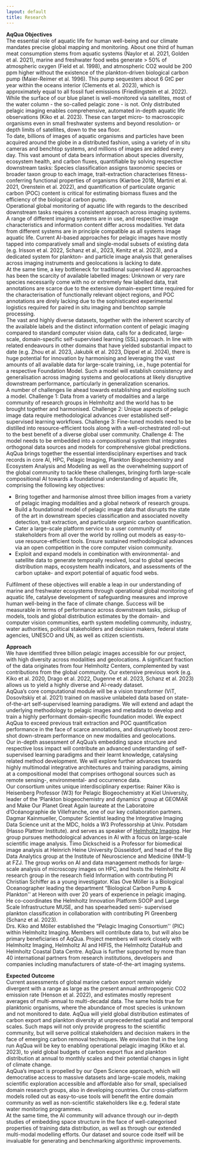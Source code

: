```yaml
---
layout: default
title: Research
---
```



**AqQua Objectives** <br>
The essential role of aquatic life for human well-being and our climate mandates precise global mapping and monitoring. About one third of human meat consumption stems from aquatic systems  (Naylor et al. 2021, Golden et al. 2021), marine and freshwater food webs generate > 50% of atmospheric oxygen (Field et al. 1998), and atmospheric CO2 would be 200 ppm higher without the existence of the plankton-driven biological carbon pump (Maier-Reimer et al. 1996). This pump sequesters about 6 GtC per year within the oceans interior (Clements et al. 2023), which is approximately equal to all fossil fuel emissions (Friedlingstein et al. 2022). While the surface of our blue planet is well-monitored via satellites, most of the water column - the so-called pelagic zone - is not. Only distributed pelagic imaging enables comprehensive, automated in-depth aquatic life observations (Kiko et al. 2023). These can target micro- to macroscopic organisms even in small freshwater systems and beyond resolution- or depth limits of satellites, down to the sea floor. <br>
To date, billions of images of aquatic organisms and particles have been acquired around the globe in a distributed fashion, using a variety of in situ cameras and benchtop systems, and millions of images are added every day. This vast amount of data bears information about species diversity, ecosystem health, and carbon fluxes, quantifiable by solving respective downstream tasks: Species classification assigns taxonomic species or broader taxon group to each image, trait-extraction characterises fitness-conferring functional properties of organisms (Kiørboe 2018, Martini et al. 2021, Orenstein et al. 2022), and quantification of particulate organic carbon (POC) content is critical for estimating biomass fluxes and the efficiency of the biological carbon pump. <br>
Operational global monitoring of aquatic life with regards to the described downstream tasks requires a consistent approach across imaging systems. A range of different imaging systems are in use, and respective image characteristics and information content differ across modalities. Yet data from different systems are in principle compatible as all systems image aquatic life. Current AI-based approaches for pelagic images have mostly tapped into comparatively small and single-modal subsets of existing data (e.g. Irisson et al. 2022, Schanz et al., 2023, Kenitz et al. 2023), and a dedicated system for plankton- and particle image analysis that generalises across imaging instruments and geolocations is lacking to date. <br>
At the same time, a key bottleneck for traditional supervised AI approaches has been the scarcity of available labelled images: Unknown or very rare species necessarily come with no or extremely few labelled data, trait annotations are scarce due to the extensive domain-expert time required for the characterisation of functionally relevant object regions, and POC annotations are direly lacking due to the sophisticated experimental logistics required for paired in situ imaging and benchtop sample processing. <br>
The vast and highly diverse datasets, together with the inherent scarcity of the available labels and the distinct information content of pelagic imaging compared to standard computer vision data, calls for a dedicated, large-scale, domain-specific self-supervised learning (SSL) approach. In line with related endeavours in other domains that have yielded substantial impact to date (e.g. Zhou et al. 2023, Jakubik et al. 2023, Dippel et al. 2024), there is huge potential for innovation by harmonising and leveraging the vast amounts of all available data for large-scale training, i.e., huge potential for a respective Foundation Model. Such a model will establish consistency and generalisation across imaging systems and geolocations at likely disruptive downstream performance, particularly in generalization scenarios.<br>
A number of challenges lie ahead towards establishing and exploiting such a model. Challenge 1: Data from a variety of modalities and a large community of research groups in Helmholtz and the world has to be brought together and harmonised. Challenge 2: Unique aspects of pelagic image data require methodological advances over established self-supervised learning workflows. Challenge 3: Fine-tuned models need to be distilled into resource-efficient tools along with a well-orchestrated roll-out to the best benefit of a diverse global user community. Challenge 4: The model needs to be embedded into a compositional system that integrates orthogonal data sources and models for comprehensive global predictions. AqQua brings together the essential interdisciplinary expertises and track records in core AI, HPC, Pelagic Imaging, Plankton Biogeochemistry and Ecosystem Analysis and Modeling as well as the overwhelming support of the global community to tackle these challenges, bringing forth large-scale compositional AI towards a foundational understanding of aquatic life, comprising the following key objectives: <br>
* Bring together and harmonise almost three billion images from a variety of pelagic imaging modalities and a global network of research groups. <br>
* Build a foundational model of pelagic image data that disrupts the state of the art in downstream species classification and associated novelty detection, trait extraction, and particulate organic carbon quantification. <br>
* Cater a large-scale platform service to a user community of stakeholders from all over the world by rolling out models as easy-to-use resource-efficient tools. Ensure sustained methodological advances via an open competition in the core computer vision community. <br>
* Exploit and expand models in combination with environmental- and satellite data to generate temporally resolved, local to global species distribution maps, ecosystem health indicators, and assessments of the carbon uptake- and export potential of aquatic food webs.<br>

Fulfilment of these objectives will enable a leap in our understanding of marine and freshwater ecosystems through operational global monitoring of aquatic life, catalyse development of safeguarding measures and improve human well-being in the face of climate change. Success will be measurable in terms of performance across downstream tasks, pickup of models, tools and global distribution estimates by the domain- and computer vision communities, earth system modelling community, industry, water authorities, political stakeholders and decision makers, federal state agencies, UNESCO and UN, as well as citizen scientists. <br>

**Approach** <br> 
We have identified three billion pelagic images accessible for our project, with high diversity across modalities and geolocations. A significant fraction of the data originates from four Helmholtz Centers, complemented by vast contributions from the global community. Our extensive previous work (e.g. Kiko et al. 2020, Drago et al. 2022, Dugenne et al. 2023, Schanz et al. 2023) allows us to yield a highly diverse and AI-ready dataset. <br>
AqQua’s core computational module will be a vision transformer (ViT, Dosovitskiy et al. 2021) trained on massive unlabeled data based on state-of-the-art self-supervised learning paradigms. We will extend and adapt the underlying methodology to pelagic images and metadata to develop and train a highly performant domain-specific foundation model. We expect AqQua to exceed previous trait extraction and POC quantification performance in the face of scarce annotations, and disruptively boost zero-shot down-stream performance on new modalities and geolocations. <br>
Our in-depth assessment of AqQua’s embedding space structure and respective loss impact will contribute an advanced understanding of self-supervised learning paradigms and their learnt knowledge, catalysing related method development. We will explore further advances towards highly multimodal integrative architectures and training paradigms, aiming at a compositional model that comprises orthogonal sources such as remote sensing-, environmental- and occurrence data. <br>
Our consortium unites unique interdisciplinary expertise: Rainer Kiko is Heisenberg Professor (W3) for Pelagic Biogeochemistry at Kiel University, leader of the ‘Plankton biogeochemistry and dynamics’ group at GEOMAR and Make Our Planet Great Again laureate at the Laboratoire d’Océanographie de Villefranche, one of our key collaboration partners. Dagmar Kainmueller, Computer Scientist leading the Integrative Imaging Data Science unit at the MDC, holds a W3 Professorship at Univ. Potsdam (Hasso Plattner Institute). and serves as speaker of [Helmholtz Imaging](https://helmholtz-imaging.de). Her group pursues methodological advances in AI with a focus on large-scale scientific image analysis. Timo Dickscheid is a Professor for biomedical image analysis at Heinrich Heine University Düsseldorf, and head of the Big Data Analytics group at the Institute of Neuroscience and Medicine (INM-1) at FZJ. The group works on AI and data management methods for large-scale analysis of microscopy images on HPC, and hosts the Helmholtz AI research group in the research field Information with contributing PI Christian Schiffer as a young investigator. Klas Ove Möller is a Biological Oceanographer leading the department “Biological Carbon Pump & Plankton'' at Hereon with over 20 years of experience in pelagic imaging. He co-coordinates the Helmholtz Innovation Platform SOOP and Large Scale Infrastructure MUSE, and has spearheaded semi- supervised plankton classification in collaboration with contributing PI Greenberg (Schanz et al. 2023). <br>
Drs. Kiko and Möller established the “Pelagic Imaging Consortium'' (PIC) within Helmholtz Imaging. Members will contribute data to, but will also be primary beneficiaries of AqQua. Project members will work closely with Helmholtz Imaging, Helmholtz AI and HIFIS, the Helmholtz DataHub and Helmholtz Coastal Data Centre. AqQua is further supported by more than 40 international partners from research institutions, developers and companies including manufacturers of state-of-the-art imaging systems. <br>

**Expected Outcome** <br>
Current assessments of global marine carbon export remain widely divergent with a range as large as the present annual anthropogenic CO2 emission rate (Henson et al. 2022), and estimates mostly represent averages of multi-annual to multi-decadal data. The same holds true for planktonic organisms, where the abundance of most species is unknown and not monitored to date. AqQua will yield global distribution estimates of carbon export and plankton diversity at unprecedented spatial and temporal scales. Such maps will not only provide progress to the scientific community, but will serve political stakeholders and decision makers in the face of emerging carbon removal techniques. We envision that in the long run AqQua will be key to enabling operational pelagic imaging (Kiko et al. 2023), to yield global budgets of carbon export flux and plankton distribution at annual to monthly scales and their potential changes in light of climate change.<br>
AqQua’s impact is propelled by our Open Science approach, which will democratise access to massive datasets and large-scale models, making scientific exploration accessible and affordable also for small, specialised domain research groups, also in developing countries. Our cross-platform models rolled out as easy-to-use tools will benefit the entire domain community as well as non-scientific stakeholders like e.g. federal state water monitoring programmes. <br>
At the same time, the AI community will advance through our in-depth studies of embedding space structure in the face of well-categorised properties of training data distribution, as well as through our extended multi-modal modelling efforts. Our dataset and source code itself will be invaluable for generating and benchmarking algorithmic improvements. 
